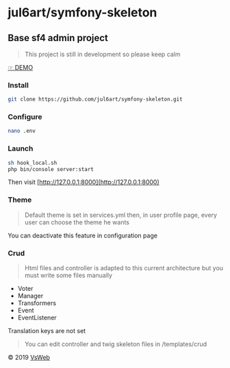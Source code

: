 jul6art/symfony-skeleton
==
Base sf4 admin project
-

> This project is still in development so please keep calm

[&#9758; DEMO](https://symfony-skeleton.vsweb.be/)

### Install

```bash
git clone https://github.com/jul6art/symfony-skeleton.git
```

### Configure

```bash
nano .env
```

### Launch

```bash
sh hook_local.sh
php bin/console server:start
```

Then visit [http://127.0.0.1:8000](http://127.0.0.1:8000)

### Theme

> Default theme is set in services.yml then, in user profile page, every user can choose the theme he wants

You can deactivate this feature in configuration page

### Crud

> Html files and controller is adapted to this current architecture but you must write some files manually

- Voter
- Manager
- Transformers
- Event
- EventListener

Translation keys are not set

> You can edit controller and twig skeleton files in /templates/crud

&copy; 2019 [VsWeb](https://vsweb.be)